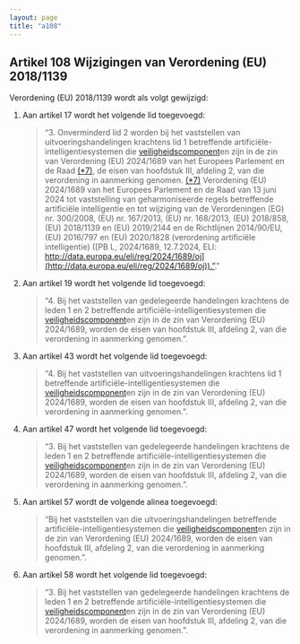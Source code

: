 ```yaml
---
layout: page
title: "a108"
---
```


## Artikel 108 Wijzigingen van Verordening (EU) 2018/1139

Verordening (EU) 2018/1139 wordt als volgt gewijzigd:
1. Aan artikel 17 wordt het volgende lid toegevoegd:
   > “3. Onverminderd lid 2 worden bij het vaststellen van uitvoeringshandelingen krachtens lid 1 betreffende artificiële-intelligentiesystemen die [veiligheidscomponent](a3.md#^veiligheidscomponent)en zijn in de zin van Verordening (EU) 2024/1689 van het Europees Parlement en de Raad [(\*7)](#ntr*7-L_202401689NL.000101-E0064), de eisen van hoofdstuk III, afdeling 2, van die verordening in aanmerking genomen.
    [(\*7)](#ntc*7-L_202401689NL.000101-E0064) Verordening (EU) 2024/1689 van het Europees Parlement en de Raad van 13 juni 2024 tot vaststelling van geharmoniseerde regels betreffende artificiële intelligentie en tot wijziging van de Verordeningen (EG) nr. 300/2008, (EU) nr. 167/2013, (EU) nr. 168/2013, (EU) 2018/858, (EU) 2018/1139 en (EU) 2019/2144 en de Richtlijnen 2014/90/EU, (EU) 2016/797 en (EU) 2020/1828 (verordening artificiële intelligentie) ([PB L, 2024/1689, 12.7.2024, ELI: http://data.europa.eu/eli/reg/2024/1689/oj](http://data.europa.eu/eli/reg/2024/1689/oj)).”."
2. Aan artikel 19 wordt het volgende lid toegevoegd:
   > “4. Bij het vaststellen van gedelegeerde handelingen krachtens de leden 1 en 2 betreffende artificiële-intelligentiesystemen die [veiligheidscomponent](a3.md#^veiligheidscomponent)en zijn in de zin van Verordening (EU) 2024/1689, worden de eisen van hoofdstuk III, afdeling 2, van die verordening in aanmerking genomen.”.
3. Aan artikel 43 wordt het volgende lid toegevoegd:
   > “4. Bij het vaststellen van uitvoeringshandelingen krachtens lid 1 betreffende artificiële-intelligentiesystemen die [veiligheidscomponent](a3.md#^veiligheidscomponent)en zijn in de zin van Verordening (EU) 2024/1689, worden de eisen van hoofdstuk III, afdeling 2, van die verordening in aanmerking genomen.”.
4. Aan artikel 47 wordt het volgende lid toegevoegd:
   > “3. Bij het vaststellen van gedelegeerde handelingen krachtens de leden 1 en 2 betreffende artificiële-intelligentiesystemen die [veiligheidscomponent](a3.md#^veiligheidscomponent)en zijn in de zin van Verordening (EU) 2024/1689, worden de eisen van hoofdstuk III, afdeling 2, van die verordening in aanmerking genomen.”.
5. Aan artikel 57 wordt de volgende alinea toegevoegd:
   >“Bij het vaststellen van die uitvoeringshandelingen betreffende artificiële-intelligentiesystemen die [veiligheidscomponent](a3.md#^veiligheidscomponent)en zijn in de zin van Verordening (EU) 2024/1689, worden de eisen van hoofdstuk III, afdeling 2, van die verordening in aanmerking genomen.”.
6) Aan artikel 58 wordt het volgende lid toegevoegd:
   > “3. Bij het vaststellen van gedelegeerde handelingen krachtens de leden 1 en 2 betreffende artificiële-intelligentiesystemen die [veiligheidscomponent](a3.md#^veiligheidscomponent)en zijn in de zin van Verordening (EU) 2024/1689, worden de eisen van hoofdstuk III, afdeling 2, van die verordening in aanmerking genomen.”.